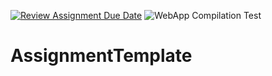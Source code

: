 [![Review Assignment Due Date](https://classroom.github.com/assets/deadline-readme-button-24ddc0f5d75046c5622901739e7c5dd533143b0c8e959d652212380cedb1ea36.svg)](https://classroom.github.com/a/6BOvYMwN)
![WebApp Compilation Test](https://github.com/CS3219-AY2324S1/ay2324s1-course-assessment-g09/actions/workflows/node.js.yml/badge.svg)
# AssignmentTemplate
